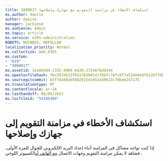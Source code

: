 ```yaml
---
title: 3800017 استكشاف الأخطاء في مزامنة التقويم مع جهازك وإصلاحها
ms.author: daeite
author: daeite
manager: jackiesm
ms.audience: Admin
ms.topic: article
ms.service: o365-administration
ROBOTS: NOINDEX, NOFOLLOW
localization_priority: Normal
ms.collection: Adm_O365
ms.custom:
- "619"
- "3800017"
ms.assetid: 1ea8bd4d-1352-4904-b426-2724876d4244
ms.openlocfilehash: fbc597db13fb513930d141f8bfc7bfc8f7a52de6edfb12bf7db64a46e3cbdaa9
ms.sourcegitcommit: b5f7da89a650d2915dc652449623c78be6247175
ms.translationtype: MT
ms.contentlocale: ar-SA
ms.lasthandoff: 08/05/2021
ms.locfileid: "54105484"
---
```

# <a name="troubleshoot-syncing-your-calendar-to-your-device"></a>استكشاف الأخطاء في مزامنة التقويم إلى جهازك وإصلاحها

إذا كنت تواجه مشاكل في المزامنة أثناء إعداد البريد الإلكتروني للجوال للمرة الأولى، فشاهد لا يمكن مزامنة التقويم وجهات الاتصال [مع الهاتف أو](https://support.office.com/article/8479d764-b9f5-4fff-ba88-edd7c265df9f)الكمبيوتر اللوحي .
  